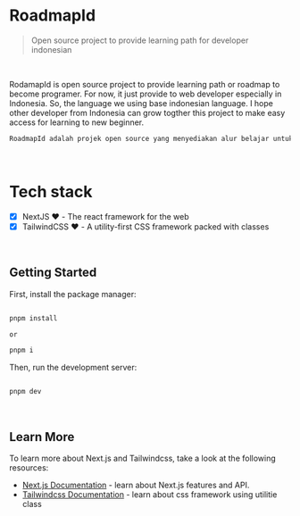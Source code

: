 # RoadmapId
> Open source project to provide learning path for developer indonesian

<br>

RodamapId is open source project to provide learning path or roadmap to become programer. For now, it just provide to web developer especially in Indonesia. So, the language we using base indonesian language. I hope other developer from Indonesia can grow togther this project to make easy access for learning to new beginner.

```bash
RoadmapId adalah projek open source yang menyediakan alur belajar untuk menjadi seorang programer. Untuk sekarang, website ini hanya menyediakan alur belajar pengembangan web dan khusus untuk orang indonesia. Sehingga, bahasa yang kami gunakan berbasis bahasa Indonesia. Saya berharap developer lain dari Indonesia bisa membantu mengembangkan bersama projek ini agar membuat akses untuk belajar bagi para pemula.
```

<br>

# Tech stack
- [x] NextJS ♥️ - The react framework for the web
- [x] TailwindCSS ♥️ - A utility-first CSS framework packed with classes

<br>

## Getting Started
First, install the package manager: 

```bash 

pnpm install

or 

pnpm i

```


Then, run the development server: 

```bash 

pnpm dev

```
<br>

## Learn More

To learn more about Next.js and Tailwindcss, take a look at the following resources:

- [Next.js Documentation](https://nextjs.org/docs) - learn about Next.js features and API.
- [Tailwindcss Documentation](https://tailwindcss.com/docs) - learn about css framework using utilitie class

